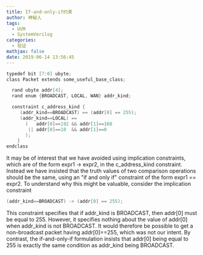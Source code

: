 ```yaml
---
title: If-and-only-if约束
author: 神秘人
tags:
  - UVM
  - SystemVerilog
categories:
  - 验证
mathjax: false
date: 2019-06-14 13:56:45
---
```


```verilog 
typedef bit [7:0] ubyte; 
class Packet extends some_useful_base_class; 

  rand ubyte addr[4]; 
  rand enum {BROADCAST, LOCAL, WAN} addr_kind; 

  constraint c_address_kind { 
     (addr_kind==BROADCAST) == (addr[0] == 255); 
     (addr_kind==LOCAL) ==  
       (   addr[0]==192 && addr[1]==168 
        || addr[0]==10  && addr[1]==0 
       ); 
    } 
endclass 
```
It may be of interest that we have avoided using implication constraints, which are of the form 
expr1 -> expr2, in the c_address_kind constraint. Instead we have insisted that the 
truth  values  of  two  comparison  operations  should  be  the  same,  using  an  "if  and  only  if" 
constraint of the form expr1 == expr2. To understand why this might be valuable, consider 
the implication constraint 

  ```verilog 
(addr_kind==BROADCAST) -> (addr[0] == 255); 
  ```
This constraint specifies that if addr_kind is BROADCAST, then addr[0] must be equal to 255.  However,  it  specifies  nothing  about  the  value  of  addr[0]  when  addr_kind  is  not BROADCAST.  It  would  therefore  be  possible  to  get  a  non-broadcast  packet  having addr[0]==255, which was not our intent. By contrast, the if-and-only-if formulation insists that  addr[0]  being  equal  to  255  is  exactly the  same  condition  as  addr_kind  being BROADCAST. 
